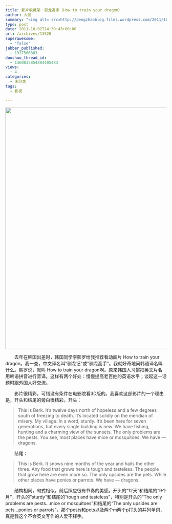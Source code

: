 ```yaml
---
title: 影片收藏架：驯龙高手（How to train your dragon）
author: 大鹏
summary: "<img alt= src=http://pengzhaoblog.files.wordpress.com/2011/10/how_to_train_your_dragon_ver3.jpg?w=202 class=alignnone width=510 height=755 />"
type: post
date: 2011-10-02T14:39:43+00:00
url: /archives/13528
superawesome:
  - 'false'
jabber_published:
  - 1317566383
duoshuo_thread_id:
  - 1360835854884405483
views:
  - 4
categories:
  - 未分类
tags:
  - 影视

---
```

<img alt="" src="http://pengzhaoblog.files.wordpress.com/2011/10/how_to_train_your_dragon_ver3.jpg?w=202" class="alignnone" width="510" height="755" />
  
　　去年在韩国出差时，韩国同学李熙罗给我推荐看动画片 How to train your dragon。我一查，中文译名叫“驯龙记”或“驯龙高手”。我就好奇地问韩语译名叫什么。熙罗说，就叫 How to train your dragon啊。原来韩国人习惯把英文片名用韩语拼音进行音译。这样有两个好处：慢慢提高老百姓的英语水平；谈起这一话题时跟外国人好交流。
  
　　影片很精彩，可惜没有条件在电影院看3D版的。我喜欢这部影片的一个理由是，开头和结尾的旁白很精彩。开头：

> This is Berk. It&#8217;s twelve days north of hopeless and a few degrees south of freezing to death. It&#8217;s located solidly on the meridian of misery. My village. In a word, sturdy. It&#8217;s been here for seven generations, but every single building is new. We have fishing, hunting and a charming view of the sunsets. The only problems are the pests. You see, most places have mice or mosquitoes. We have &#8212; dragons. 

　　结尾：

> This is Berk. It snows nine months of the year and hails the other three. Any food that grows here is tough and tasteless. The people that grow here are even more so. The only upsides are the pets. While other places have ponies or parrots. We have &#8212; dragons. 

　　结构相同，句式相似，前后照应很有节奏的美感。开头的“12天”和结尾的“9个月”，开头的“sturdy”和结尾的“tough and tasteless”，特别是开头的“The only problems are pests&#8230;mice or mosquitoes”和结尾的“The only upsides are pets&#8230;ponies or parrots”，那个pests和pets以及两个m两个p打头的并列单词，真是我这个不会英文写作的人爱不释手。
